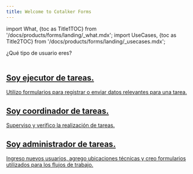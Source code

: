 ```yaml
---
title: Welcome to Cotalker Forms
---
```


import What, {toc as Title1TOC} from '/docs/products/forms/landing/_what.mdx'; 
import UseCases, {toc as Title2TOC} from '/docs/products/forms/landing/_usecases.mdx'; 


<span className="hero__subtitle">¿Qué tipo de usuario eres?</span>
<br/>
<br/>

<div className="container">
<div className="row">

<div className="col col--4 margin-bottom--lg">
<a className="card2 padding--lg cardContainer_qNfC" href="/docs/products/forms/landing/menus/executor">

## Soy ejecutor de tareas.

Utilizo formularios para registrar o enviar datos relevantes para una tarea.

</a>
</div>

<div className="col col--4 margin-bottom--lg">
<a className="card2 padding--lg cardContainer_qNfC" href="/docs/products/forms/landing/menus/coordinator">

## Soy coordinador de tareas.

Superviso y verifico la realización de tareas.

</a>
</div>

<div className="col col--4 margin-bottom--lg">
<a className="card2 padding--lg cardContainer_qNfC" href="/docs/products/forms/landing/menu/admin">

## Soy administrador de tareas.

Ingreso nuevos usuarios, agrego ubicaciones técnicas y creo formularios utilizados para los flujos de trabajo.

</a>
</div>

</div>
</div>






